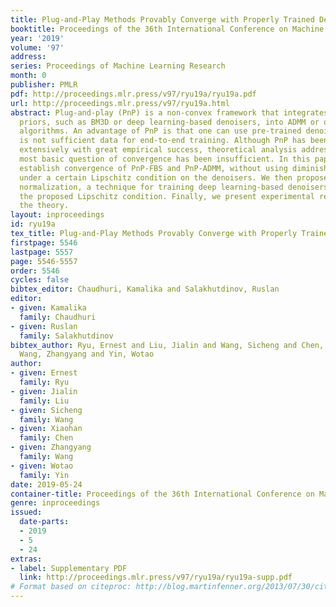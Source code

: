 ```yaml
---
title: Plug-and-Play Methods Provably Converge with Properly Trained Denoisers
booktitle: Proceedings of the 36th International Conference on Machine Learning
year: '2019'
volume: '97'
address: 
series: Proceedings of Machine Learning Research
month: 0
publisher: PMLR
pdf: http://proceedings.mlr.press/v97/ryu19a/ryu19a.pdf
url: http://proceedings.mlr.press/v97/ryu19a.html
abstract: Plug-and-play (PnP) is a non-convex framework that integrates modern denoising
  priors, such as BM3D or deep learning-based denoisers, into ADMM or other proximal
  algorithms. An advantage of PnP is that one can use pre-trained denoisers when there
  is not sufficient data for end-to-end training. Although PnP has been recently studied
  extensively with great empirical success, theoretical analysis addressing even the
  most basic question of convergence has been insufficient. In this paper, we theoretically
  establish convergence of PnP-FBS and PnP-ADMM, without using diminishing stepsizes,
  under a certain Lipschitz condition on the denoisers. We then propose real spectral
  normalization, a technique for training deep learning-based denoisers to satisfy
  the proposed Lipschitz condition. Finally, we present experimental results validating
  the theory.
layout: inproceedings
id: ryu19a
tex_title: Plug-and-Play Methods Provably Converge with Properly Trained Denoisers
firstpage: 5546
lastpage: 5557
page: 5546-5557
order: 5546
cycles: false
bibtex_editor: Chaudhuri, Kamalika and Salakhutdinov, Ruslan
editor:
- given: Kamalika
  family: Chaudhuri
- given: Ruslan
  family: Salakhutdinov
bibtex_author: Ryu, Ernest and Liu, Jialin and Wang, Sicheng and Chen, Xiaohan and
  Wang, Zhangyang and Yin, Wotao
author:
- given: Ernest
  family: Ryu
- given: Jialin
  family: Liu
- given: Sicheng
  family: Wang
- given: Xiaohan
  family: Chen
- given: Zhangyang
  family: Wang
- given: Wotao
  family: Yin
date: 2019-05-24
container-title: Proceedings of the 36th International Conference on Machine Learning
genre: inproceedings
issued:
  date-parts:
  - 2019
  - 5
  - 24
extras:
- label: Supplementary PDF
  link: http://proceedings.mlr.press/v97/ryu19a/ryu19a-supp.pdf
# Format based on citeproc: http://blog.martinfenner.org/2013/07/30/citeproc-yaml-for-bibliographies/
---
```

